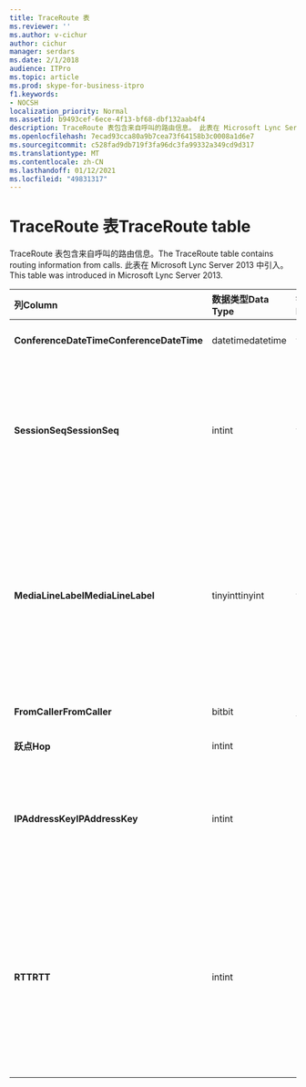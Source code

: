 ```yaml
---
title: TraceRoute 表
ms.reviewer: ''
ms.author: v-cichur
author: cichur
manager: serdars
ms.date: 2/1/2018
audience: ITPro
ms.topic: article
ms.prod: skype-for-business-itpro
f1.keywords:
- NOCSH
localization_priority: Normal
ms.assetid: b9493cef-6ece-4f13-bf68-dbf132aab4f4
description: TraceRoute 表包含来自呼叫的路由信息。 此表在 Microsoft Lync Server 2013 中引入。
ms.openlocfilehash: 7ecad93cca80a9b7cea73f64158b3c0008a1d6e7
ms.sourcegitcommit: c528fad9db719f3fa96dc3fa99332a349cd9d317
ms.translationtype: MT
ms.contentlocale: zh-CN
ms.lasthandoff: 01/12/2021
ms.locfileid: "49831317"
---
```

# <a name="traceroute-table"></a><span data-ttu-id="d5e16-104">TraceRoute 表</span><span class="sxs-lookup"><span data-stu-id="d5e16-104">TraceRoute table</span></span>
 
<span data-ttu-id="d5e16-105">TraceRoute 表包含来自呼叫的路由信息。</span><span class="sxs-lookup"><span data-stu-id="d5e16-105">The TraceRoute table contains routing information from calls.</span></span> <span data-ttu-id="d5e16-106">此表在 Microsoft Lync Server 2013 中引入。</span><span class="sxs-lookup"><span data-stu-id="d5e16-106">This table was introduced in Microsoft Lync Server 2013.</span></span>
  
|<span data-ttu-id="d5e16-107">**列**</span><span class="sxs-lookup"><span data-stu-id="d5e16-107">**Column**</span></span>|<span data-ttu-id="d5e16-108">**数据类型**</span><span class="sxs-lookup"><span data-stu-id="d5e16-108">**Data Type**</span></span>|<span data-ttu-id="d5e16-109">**键/索引**</span><span class="sxs-lookup"><span data-stu-id="d5e16-109">**Key/Index**</span></span>|<span data-ttu-id="d5e16-110">**Details**</span><span class="sxs-lookup"><span data-stu-id="d5e16-110">**Details**</span></span>|
|:-----|:-----|:-----|:-----|
|<span data-ttu-id="d5e16-111">**ConferenceDateTime**</span><span class="sxs-lookup"><span data-stu-id="d5e16-111">**ConferenceDateTime**</span></span> <br/> |<span data-ttu-id="d5e16-112">datetime</span><span class="sxs-lookup"><span data-stu-id="d5e16-112">datetime</span></span>  <br/> |<span data-ttu-id="d5e16-113">主、外</span><span class="sxs-lookup"><span data-stu-id="d5e16-113">Primary, Foreign</span></span>  <br/> |<span data-ttu-id="d5e16-114">呼叫开始的日期和时间。</span><span class="sxs-lookup"><span data-stu-id="d5e16-114">Date and time that the call began.</span></span>  <br/> |
|<span data-ttu-id="d5e16-115">**SessionSeq**</span><span class="sxs-lookup"><span data-stu-id="d5e16-115">**SessionSeq**</span></span> <br/> |<span data-ttu-id="d5e16-116">int</span><span class="sxs-lookup"><span data-stu-id="d5e16-116">int</span></span>  <br/> |<span data-ttu-id="d5e16-117">主、外</span><span class="sxs-lookup"><span data-stu-id="d5e16-117">Primary, Foreign</span></span>  <br/> |<span data-ttu-id="d5e16-118">用来区分可能在相同日期和相同时间开始的多个呼叫的唯一标识符。</span><span class="sxs-lookup"><span data-stu-id="d5e16-118">Unique identifier used to distinguish between multiple calls that might have begun on the same date and at the same time.</span></span>  <br/> |
|<span data-ttu-id="d5e16-119">**MediaLineLabel**</span><span class="sxs-lookup"><span data-stu-id="d5e16-119">**MediaLineLabel**</span></span> <br/> |<span data-ttu-id="d5e16-120">tinyint</span><span class="sxs-lookup"><span data-stu-id="d5e16-120">tinyint</span></span>  <br/> |<span data-ttu-id="d5e16-121">主、外</span><span class="sxs-lookup"><span data-stu-id="d5e16-121">Primary, Foreign</span></span>  <br/> |<span data-ttu-id="d5e16-p103">表示在呼叫中使用的视频行的类型。允许的值包括：</span><span class="sxs-lookup"><span data-stu-id="d5e16-p103">Represents the type of video line used in the call. Allowed values are:</span></span>  <br/> <span data-ttu-id="d5e16-124">0 - 音频</span><span class="sxs-lookup"><span data-stu-id="d5e16-124">0 - Audio</span></span>  <br/> <span data-ttu-id="d5e16-125">1 - 视频</span><span class="sxs-lookup"><span data-stu-id="d5e16-125">1 - Video</span></span>  <br/> <span data-ttu-id="d5e16-126">2 - 全景视频</span><span class="sxs-lookup"><span data-stu-id="d5e16-126">2 - Panoramic video</span></span>  <br/> <span data-ttu-id="d5e16-127">3 - 应用程序/桌面共享</span><span class="sxs-lookup"><span data-stu-id="d5e16-127">3 - Application/Desktop sharing</span></span>  <br/> |
|<span data-ttu-id="d5e16-128">**FromCaller**</span><span class="sxs-lookup"><span data-stu-id="d5e16-128">**FromCaller**</span></span> <br/> |<span data-ttu-id="d5e16-129">bit</span><span class="sxs-lookup"><span data-stu-id="d5e16-129">bit</span></span>  <br/> |<span data-ttu-id="d5e16-130">主</span><span class="sxs-lookup"><span data-stu-id="d5e16-130">Primary</span></span>  <br/> |<span data-ttu-id="d5e16-131">发起呼叫的终结点。</span><span class="sxs-lookup"><span data-stu-id="d5e16-131">Endpoint that placed the call.</span></span>  <br/> |
|<span data-ttu-id="d5e16-132">**跃点**</span><span class="sxs-lookup"><span data-stu-id="d5e16-132">**Hop**</span></span> <br/> |<span data-ttu-id="d5e16-133">int</span><span class="sxs-lookup"><span data-stu-id="d5e16-133">int</span></span>  <br/> ||<span data-ttu-id="d5e16-134">网络跃点/</span><span class="sxs-lookup"><span data-stu-id="d5e16-134">Network hop/</span></span>  <br/> |
|<span data-ttu-id="d5e16-135">**IPAddressKey**</span><span class="sxs-lookup"><span data-stu-id="d5e16-135">**IPAddressKey**</span></span> <br/> |<span data-ttu-id="d5e16-136">int</span><span class="sxs-lookup"><span data-stu-id="d5e16-136">int</span></span>  <br/> |<span data-ttu-id="d5e16-137">Foreign</span><span class="sxs-lookup"><span data-stu-id="d5e16-137">Foreign</span></span>  <br/> |<span data-ttu-id="d5e16-138">IP 地址的唯一标识符。</span><span class="sxs-lookup"><span data-stu-id="d5e16-138">Unique identifier for the IP address.</span></span> <span data-ttu-id="d5e16-139">IP 地址信息存储在 [IPAddress 表中](ipaddress.md)。</span><span class="sxs-lookup"><span data-stu-id="d5e16-139">IP address information is stored in the [IPAddress table](ipaddress.md).</span></span>  <br/> |
|<span data-ttu-id="d5e16-140">**RTT**</span><span class="sxs-lookup"><span data-stu-id="d5e16-140">**RTT**</span></span> <br/> |<span data-ttu-id="d5e16-141">int</span><span class="sxs-lookup"><span data-stu-id="d5e16-141">int</span></span>  <br/> ||<span data-ttu-id="d5e16-p105">来回行程的时间。来回行程的时间会测量语音数据包到达其目标，然后将其所收到的通知发送回来所需的时间量。</span><span class="sxs-lookup"><span data-stu-id="d5e16-p105">Roundtrip time. The roundtrip time measures the amount of time it takes for a voice packet to reach its destination and then send back notification that it was received.</span></span>  <br/> |
   


